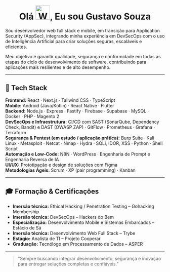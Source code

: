 <h1 align="center">Olá  <img src="https://raw.githubusercontent.com/nixin72/nixin72/master/wave.gif" 
         alt="Waving hand animated gif"
         height="45"
         width="45" />, Eu sou Gustavo Souza</h1>

<p>Sou desenvolvedor web full stack e mobile, em transição para Application Security (AppSec), integrando minha experiência em DevSecOps com o uso de Inteligência Artificial para criar soluções seguras, escaláveis e eficientes.</p>
Meu objetivo é garantir qualidade, segurança e conformidade em todas as etapas do ciclo de desenvolvimento de software, contribuindo para aplicações mais resilientes e de alto desempenho.

---

## 🤖 Tech Stack

**Frontend:** React · Next.js · Tailwind CSS · TypeScript  
**Mobile:** Android (Java/Kotlin) · React Native · Flutter  
**Backend:** Node.js · Express · Fastify · Firebase · Supabase · MySQL · Docker · PHP · Magento 2  
**DevSecOps e Infraestrutura:** CI/CD com SAST (SonarQube, Dependency Check, Bandit) e DAST (OWASP ZAP) · GitFlow · Prometheus · Grafana · Terraform  
**Segurança & Pentest (em estudo / aplicação prática):** Burp Suite · Kali Linux · Metasploit · Netcat · Nmap · Hydra · SQLi, IDOR, XSS · Python · Shell Script  
**Automação e Low-Code:** N8N · WordPress · Engenharia de Prompt e Engenharia Reversa de IA  
**UI/UX:** Prototipação e design de soluções com Figma  
**Metodologias Ágeis:** Scrum · XP (pair programming) · Kanban  

---

## 🎓 Formação & Certificações

- **Imersão técnica:** Ethical Hacking / Penetration Testing – Gohacking Membership  
- **Imersão técnica:** DevSecOps – Hackers do Bem  
- **Especialização:** Desenvolvimento Mobile e Sistemas Embarcados – Estácio de Sá  
- **Imersão técnica:** Desenvolvimento Web Full Stack – Trybe  
- **Estágio:** Analista de TI – Projeto Cooperar  
- **Graduação:** Tecnólogo em Processamento de Dados – ASPER  

---

> "Sempre buscando integrar desenvolvimento, segurança e inovação para entregar soluções completas e confiáveis."
